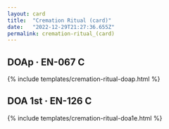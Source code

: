 ```yaml
---
layout: card
title:  "Cremation Ritual (card)"
date:   "2022-12-29T21:27:36.655Z"
permalink: cremation-ritual_(card)
---
```


## DOAp &middot; EN-067 C

{% include templates/cremation-ritual-doap.html %}


## DOA 1st &middot; EN-126 C

{% include templates/cremation-ritual-doa1e.html %}
